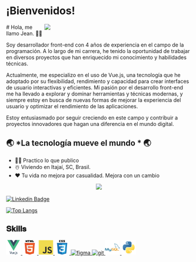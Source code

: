 # ¡Bienvenidos!

<img align="right" width="400" src="https://dltqhkoxgn1gx.cloudfront.net/img/posts/vuejs-animations-for-beginners-3.gif" />
#    Hola, me llamo Jean. 👨‍💻

Soy desarrollador front-end con 4 años de experiencia en el campo de la programación. A lo largo de mi carrera, he tenido la oportunidad de trabajar en diversos proyectos que han enriquecido mi conocimiento y habilidades técnicas.

Actualmente, me especializo en el uso de Vue.js, una tecnología que he adoptado por su flexibilidad, rendimiento y capacidad para crear interfaces de usuario interactivas y eficientes. Mi pasión por el desarrollo front-end me ha llevado a explorar y dominar herramientas y técnicas modernas, y siempre estoy en busca de nuevas formas de mejorar la experiencia del usuario y optimizar el rendimiento de las aplicaciones.

Estoy entusiasmado por seguir creciendo en este campo y contribuir a proyectos innovadores que hagan una diferencia en el mundo digital.

## 🌏 *La tecnología mueve el mundo * 🌏

- 🧙🏼‍️ Practico lo que publico
- ☃️ Viviendo en Itajaí, SC, Brasil.
- ❤️ Tu vida no mejora por casualidad. Mejora con un cambio

<p align="center">
  <a>
    <a src="https://git.io/typing-svg"><img src="https://readme-typing-svg.herokuapp.com?font=Fira+Code&pause=1000&color=0CF72C&width=435&lines=Desenvolvedor+Front-End+Vue.js+%F0%9F%91%A9%F0%9F%8F%BC%E2%80%8D%F0%9F%92%BB+">
  </a>
</p>

[![Linkedin Badge](https://img.shields.io/badge/-Jean%20Paulo-blue?style=flat-square&logo=Linkedin&logoColor=white&link=https://www.linkedin.com/in/jean-paulo-ab9442219/)](https://www.linkedin.com/in/jean-paulo-ab9442219/)


[![Top Langs](https://github-readme-stats.vercel.app/api/top-langs/?username=jeanpaulo204&layout=compact&show_icons=true)](https://github.com/jeanpaulo204/github-readme-stats)


## **𝐒𝐤𝐢𝐥𝐥𝐬**
<p align="left">
<a href="https://vuejs.org/" target="_blank" rel="noreferrer"> <img src="https://raw.githubusercontent.com/devicons/devicon/master/icons/vuejs/vuejs-original-wordmark.svg" alt="vuejs" width="40" height="40"/> </a> </a> <a href="https://www.w3.org/html/" target="_blank" rel="noreferrer"> <img src="https://raw.githubusercontent.com/devicons/devicon/master/icons/html5/html5-original-wordmark.svg" alt="html5" width="40" height="40"/> </a> <a href="https://developer.mozilla.org/en-US/docs/Web/JavaScript" target="_blank" rel="noreferrer"> <img src="https://raw.githubusercontent.com/devicons/devicon/master/icons/javascript/javascript-original.svg" alt="javascript" width="40" height="40"/> </a>
<a href="https://www.w3schools.com/css/" target="_blank" rel="noreferrer"> <img src="https://raw.githubusercontent.com/devicons/devicon/master/icons/css3/css3-original-wordmark.svg" alt="css3" width="40" height="40"/> </a> <a href="https://www.figma.com/" target="_blank" rel="noreferrer"> <img src="https://www.vectorlogo.zone/logos/figma/figma-icon.svg" alt="figma" width="40" height="40"/> </a> <a href="https://git-scm.com/" target="_blank" rel="noreferrer"> <img src="https://www.vectorlogo.zone/logos/git-scm/git-scm-icon.svg" alt="git" width="40" height="40"/>  <a href="https://www.mysql.com/" target="_blank" rel="noreferrer"> <img src="https://raw.githubusercontent.com/devicons/devicon/master/icons/mysql/mysql-original-wordmark.svg" alt="mysql" width="40" height="40"/>  <a href="https://www.python.org" target="_blank" rel="noreferrer"> <img src="https://raw.githubusercontent.com/devicons/devicon/master/icons/python/python-original.svg" alt="python" width="40" height="40"/>   </p>

